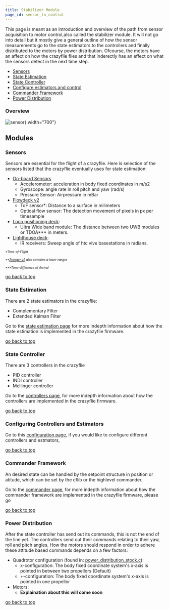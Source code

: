 ```yaml
---
title: Stabilizer Module
page_id: sensor_to_control
---
```


This page is meant as an introduction and overview of the path from
sensor acquisition to motor control,also called the stabilizer module. It will not go into detail but it mostly give a general outline of how the sensor measurements go to the 
state estimators to the controllers and finally distributed to the motors
by power distribution. Ofcourse, the motors have an affect on how the 
crazyflie flies and that inderectly has an effect on what the sensors
detect in the next time step.

 * [Sensors](#sensors)
 * [State Estimation](#state-estimation)
 * [State Controller](#state-controller)
 * [Configure estimators and control](#configuring-controllers-and-estimators)
 * [Commander Framework](#commander-framework)
 * [Power Distribution](#power-distribution)



### Overview

![sensor](/images/sensors_to_motors.png){:width="700"}

## Modules 


### Sensors

Sensors are essential for the flight of a crazyflie. Here is selection of the sensors
 listed that the crazyflie eventually uses for state estimation:


* [On-board Sensors](https://store.bitcraze.io/products/crazyflie-2-1)
  * Accelerometer: acceleration in body fixed coordinates in m/s2 
  * Gyroscope: angle rate in roll pitch and yaw (rad/s) 
  * Pressure Sensor: Airpressure in mBar
* [Flowdeck v2](https://store.bitcraze.io/products/flow-deck-v2) 
  * ToF sensor*:  Distance to a surface in milimeters 
  * Optical flow sensor:  The detection movement of pixels in px per timesample 
* [Loco positioning deck](https://store.bitcraze.io//products/loco-positioning-deck):
  * Ultra Wide band module: The distance between two UWB modules or TDOA*** in meters.
* [Lighthouse deck](https://store.bitcraze.io/products/lighthouse-positioning-deck):
  * IR receivers: Sweep angle of htc vive basestations in radians.

<sub><sup>_*Time-of-Flight_</sup></sub>

<sub><sup>_**[Zranger v2](https://store.bitcraze.io/collections/decks/products/z-ranger-deck-v2) also contains a laser-ranger_</sup></sub>

<sub><sup>_***Time-difference of Arrival_</sup></sub>

[go back to top](#)

### State Estimation

There are 2 state estimators in the crazyflie:
* Complementary Filter
* Extended Kalman Filter

 Go to the [state estimation page](/functional-areas/sensor-to-control/state_estimators/) for more indepth information about how the state estimation is implemented in the crazyflie firmware.

[go back to top](#)


### State Controller
There are 3 controllers in the crazyflie
* PID controller
* INDI controller
* Mellinger controller

Go to the [controllers page](/functional-areas/sensor-to-control/controllers/), for more indepth information about how the controllers are implemented in the crazyflie firmware.

[go back to top](#)


### Configuring Controllers and Estimators
Go to this [configuration page](/functional-areas/sensor-to-control/configure_estimator_controller/), if you would like to configure different controllers and estmators, 

[go back to top](#)


### Commander Framework
An desired state can be handled by the setpoint structure in position or atitude, which can be set by the cflib or the highlevel commander.

Go to the [commander page](/functional-areas/sensor-to-control/commanders_setpoints/), for more indepth information about how the commander framework are implemented in the crazyflie firmware, please go 

[go back to top](#)

### Power Distribution

After the state controller has send out its commands, this is not the end of the line yet.
The controllers send out their commands relating to their yaw, roll and pitch angles.
How the motors should respond in order to adhere these attitude based commands depends on a few factors:
  * Quadrotor configuration (found in: [power_distribution_stock.c](https://github.com/bitcraze/crazyflie-firmware/blob/master/src/modules/src/power_distribution_stock.c)): 
    * x-configuration: The body fixed coordinate system's x-axis is pointed in between two propellors (Default)
    * +-configuration: The body fixed coordinate system's x-axis is pointed in one propellor
  * Motors:
    * **Explaination about this will come soon**


[go back to top](#)
